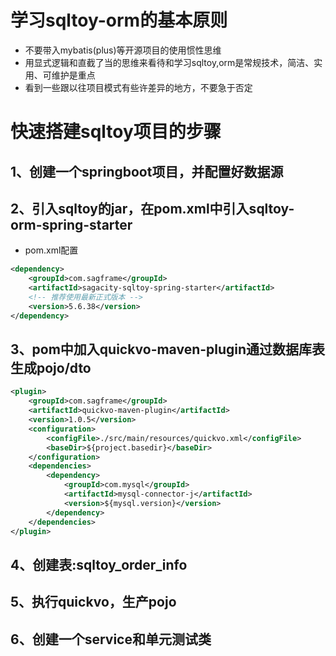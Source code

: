 # 学习sqltoy-orm的基本原则
* 不要带入mybatis(plus)等开源项目的使用惯性思维
* 用显式逻辑和直截了当的思维来看待和学习sqltoy,orm是常规技术，简洁、实用、可维护是重点
* 看到一些跟以往项目模式有些许差异的地方，不要急于否定

# 快速搭建sqltoy项目的步骤

## 1、创建一个springboot项目，并配置好数据源


## 2、引入sqltoy的jar，在pom.xml中引入sqltoy-orm-spring-starter
* pom.xml配置

```xml
<dependency>
	<groupId>com.sagframe</groupId>
	<artifactId>sagacity-sqltoy-spring-starter</artifactId>
	<!-- 推荐使用最新正式版本 -->
	<version>5.6.38</version>
</dependency>
```
## 3、pom中加入quickvo-maven-plugin通过数据库表生成pojo/dto
```xml
<plugin>
	<groupId>com.sagframe</groupId>
	<artifactId>quickvo-maven-plugin</artifactId>
	<version>1.0.5</version>
	<configuration>
		<configFile>./src/main/resources/quickvo.xml</configFile>
		<baseDir>${project.basedir}</baseDir>
	</configuration>
	<dependencies>
		<dependency>
			<groupId>com.mysql</groupId>
			<artifactId>mysql-connector-j</artifactId>
			<version>${mysql.version}</version>
		</dependency>
	</dependencies>
</plugin>
```
## 4、创建表:sqltoy_order_info
## 5、执行quickvo，生产pojo


## 6、创建一个service和单元测试类